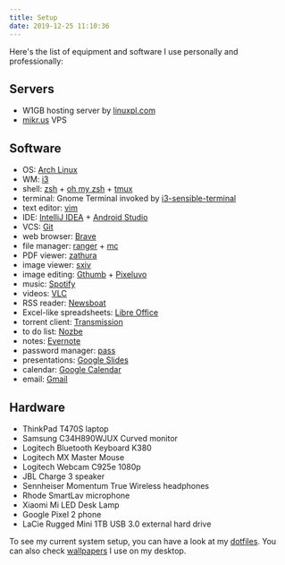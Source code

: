 ```yaml
---
title: Setup
date: 2019-12-25 11:10:36
---
```


Here's the list of equipment and software I use personally and professionally:

Servers
-------

- W1GB hosting server by [linuxpl.com](https://linuxpl.com/)
- [mikr.us](https://mikr.us/) VPS

Software
--------
- OS: [Arch Linux](https://www.archlinux.org/)
- WM: [i3](https://i3wm.org/)
- shell: [zsh](https://www.zsh.org/) + [oh my zsh](https://ohmyz.sh/) + [tmux](https://github.com/tmux/tmux/wiki)
- terminal: Gnome Terminal invoked by [i3-sensible-terminal](https://build.i3wm.org/docs/i3-sensible-terminal.html)
- text editor: [vim](https://vim.org)
- IDE: [IntelliJ IDEA](https://www.jetbrains.com/idea/) + [Android Studio](https://developer.android.com/studio/)
- VCS: [Git](https://git-scm.com/)
- web browser: [Brave](https://brave.com/)
- file manager: [ranger](https://github.com/ranger/ranger) + [mc](https://github.com/MidnightCommander/mc)
- PDF viewer: [zathura](https://pwmt.org/projects/zathura/)
- image viewer: [sxiv](https://github.com/muennich/sxiv)
- image editing: [Gthumb](https://wiki.gnome.org/Apps/Gthumb) + [Pixeluvo](http://www.pixeluvo.com/)
- music: [Spotify](https://www.spotify.com/)
- videos: [VLC](https://www.videolan.org/vlc/)
- RSS reader: [Newsboat](https://newsboat.org/)
- Excel-like spreadsheets: [Libre Office](https://www.libreoffice.org/)
- torrent client: [Transmission](https://transmissionbt.com/)
- to do list: [Nozbe](https://nozbe.com/)
- notes: [Evernote](evernote.com)
- password manager: [pass](https://www.passwordstore.org/)
- presentations: [Google Slides](http://slides.google.com/)
- calendar: [Google Calendar](https://calendar.google.com/)
- email: [Gmail](http://gmail.com/)

Hardware
--------
- ThinkPad T470S laptop
- Samsung C34H890WJUX Curved monitor
- Logitech Bluetooth Keyboard K380
- Logitech MX Master Mouse
- Logitech Webcam C925e 1080p
- JBL Charge 3 speaker
- Sennheiser Momentum True Wireless headphones
- Rhode SmartLav microphone
- Xiaomi Mi LED Desk Lamp
- Google Pixel 2 phone
- LaCie Rugged Mini 1TB USB 3.0 external hard drive

To see my current system setup, you can have a look at my [dotfiles](https://github.com/pwittchen/dotfiles). You can also check [wallpapers](https://github.com/pwittchen/wallpapers) I use on my desktop.
